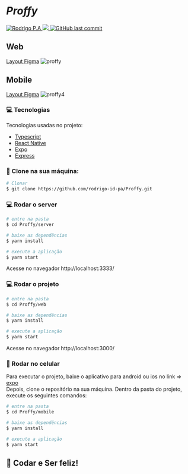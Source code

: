 # _*Proffy*_

<p>	
<a target="_blank" href="https://www.linkedin.com/in/rodrigopa-785a25168/">
  <img alt="Rodrigo P.A " src="http://img.shields.io/badge/-RodrigoP.A-8257E5?style=flat&logo=Linkedin&logoColor=22104c" />
  </a>
  

  <a target="_blank" aria-label="Completed" href="https://nextlevelweek.com/episodios/omnistack/edicao/2">
    <img src="https://img.shields.io/badge/Proffy-NLW 2.0-8257E5?logo=data:image/png;base64,iVBORw0KGgoAAAANSUhEUgAAABAAAAAQCAMAAAAoLQ9TAAAALVBMVEVHcExxWsF0XMJzXMJxWcFsUsD///9jRrzY0u6Xh9Gsn9n39fyMecy0qd2bjNJWBT0WAAAABHRSTlMA2Do606wF2QAAAGlJREFUGJVdj1cWwCAIBLEsRU3uf9xobDH8+GZwUYi8i6ucJwrxKE+7D0G9Q4vlYqtmCSjndr4CgCgzlyFgfKfKCVO0LrPKjmiqMxGXkJwNnXskqWG+1oSM+BSwD8f29YLNjvx/OQrn+g99oQSoNmt3PgAAAABJRU5ErkJggg=="></img>
  </a>
  <a target="_blank" href="https://github.com/rodrigo-id-pa/Proffy/tree/master">
    <img alt="GitHub last commit" src="https://img.shields.io/github/last-commit/rodrigo-id-pa/proffy?color=22104c">
  </a> 
</p>

## Web
<a href="https://www.figma.com/file/1KM1eImj3ql1Avv41iRCX1/Proffy_Web">Layout Figma</a>
![proffy](https://user-images.githubusercontent.com/59376552/89357961-5fde5200-d698-11ea-987e-eded0d093ca5.png)



## Mobile
<a href="https://www.figma.com/file/bjlPK1ihBfkYaFMjENPFuH/Proffy_Mobile?node-id=0%3A1">Layout Figma</a>
![proffy4](https://user-images.githubusercontent.com/59376552/89357964-610f7f00-d698-11ea-9338-e7cd8e4725b3.png)


### :computer: Tecnologias
Tecnologias usadas no projeto:
<ul>
  <li><a href="https://www.typescriptlang.org/">Typescript</a></li>
  <li><a href="https://reactnative.dev/">React Native</a></li>
  <li><a href="https://expo.io/">Expo</a></li>
  <li><a href="https://expressjs.com/en/api.html#express">Express</a></li>
</ul>


### :rocket: Clone na sua máquina:
```bash
# Clonar
$ git clone https://github.com/rodrigo-id-pa/Proffy.git
```
### 💻 Rodar o server

```bash
# entre na pasta
$ cd Proffy/server

# baixe as dependências
$ yarn install

# execute a aplicação
$ yarn start
```
Acesse no navegador http://localhost:3333/

### 💻 Rodar o projeto

```bash
# entre na pasta
$ cd Proffy/web

# baixe as dependências
$ yarn install

# execute a aplicação
$ yarn start
```
Acesse no navegador http://localhost:3000/

### 📱 Rodar no celular

Para executar o projeto, baixe o aplicativo para android ou ios no link => [expo](https://play.google.com/store/apps/details?id=host.exp.exponent)
<br />
Depois, clone o repositório na sua máquina. Dentro da pasta do projeto, execute os seguintes comandos:

```bash
# entre na pasta
$ cd Proffy/mobile

# baixe as dependências
$ yarn install

# execute a aplicação
$ yarn start
```


## 🚀 Codar e Ser feliz!

